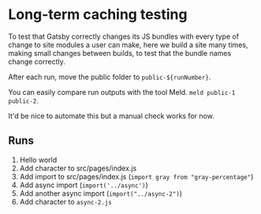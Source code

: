 # Long-term caching testing

To test that Gatsby correctly changes its JS bundles with every type of change
to site modules a user can make, here we build a site many times, making small
changes between builds, to test that the bundle names change correctly.

After each run, move the public folder to `public-${runNumber}`.

You can easily compare run outputs with the tool Meld. `meld public-1 public-2`.

It'd be nice to automate this but a manual check works for now.

## Runs

1.  Hello world
2.  Add character to src/pages/index.js
3.  Add import to src/pages/index.js (`import gray from "gray-percentage"`)
4.  Add async import (`import('../async')`)
5.  Add another async import (`import("../async-2")`)
6.  Add character to `async-2.js`

